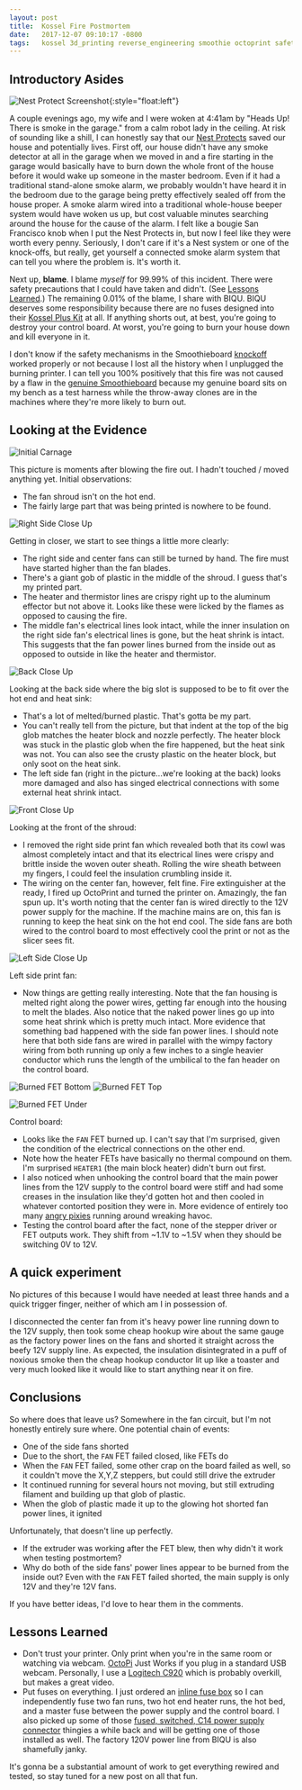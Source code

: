 ```yaml
---
layout: post
title:  Kossel Fire Postmortem
date:   2017-12-07 09:10:17 -0800
tags:   kossel 3d_printing reverse_engineering smoothie octoprint safety
---
```

## Introductory Asides

![Nest Protect Screenshot](/assets/IMG_4478.JPG){:style="float:left"} 

A couple evenings ago, my wife and I were woken at 4:41am by "Heads Up!  There is smoke in the garage." from a calm robot lady in the ceiling.  At risk of sounding like a shill, I can honestly say that our [Nest Protects](http://amzn.to/2BdNckI) saved our house and potentially lives.  First off, our house didn't have any smoke detector at all in the garage when we moved in and a fire starting in the garage would basically have to burn down the whole front of the house before it would wake up someone in the master bedroom.  Even if it had a traditional stand-alone smoke alarm, we probably wouldn't have heard it in the bedroom due to the garage being pretty effectively sealed off from the house proper.  A smoke alarm wired into a traditional whole-house beeper system would have woken us up, but cost valuable minutes searching around the house for the cause of the alarm.  I felt like a bougie San Francisco knob when I put the Nest Protects in, but now I feel like they were worth every penny.  Seriously, I don't care if it's a Nest system or one of the knock-offs, but really, get yourself a connected smoke alarm system that can tell you where the problem is.  It's worth it.

Next up, **blame**.  I blame _myself_ for 99.99% of this incident.  There were safety precautions that I could have taken and didn't.  (See [Lessons Learned](#lessons_learned).)  The remaining 0.01% of the blame, I share with BIQU.  BIQU deserves some responsibility because there are no fuses designed into their [Kossel Plus Kit](http://amzn.to/2BRgDWO) at all.  If anything shorts out, at best, you're going to destroy your control board.  At worst, you're going to burn your house down and kill everyone in it.

I don't know if the safety mechanisms in the Smoothieboard [knockoff](http://amzn.to/2iD2ILH) worked properly or not because I lost all the history when I unplugged the burning printer.  I can tell you 100% positively that this fire was not caused by a flaw in the [genuine Smoothieboard](http://smoothieware.org/smoothieboard) because my genuine board sits on my bench as a test harness while the throw-away clones are in the machines where they're more likely to burn out.

## Looking at the Evidence

![Initial Carnage](/assets/IMG_4451.JPG)

This picture is moments after blowing the fire out.  I hadn't touched / moved anything yet.  Initial observations:
* The fan shroud isn't on the hot end.
* The fairly large part that was being printed is nowhere to be found.

![Right Side Close Up](/assets/IMG_4458.JPG)

Getting in closer, we start to see things a little more clearly:
* The right side and center fans can still be turned by hand.  The fire must have started higher than the fan blades.
* There's a giant gob of plastic in the middle of the shroud.  I guess that's my printed part.
* The heater and thermistor lines are crispy right up to the aluminum effector but not above it.  Looks like these were licked by the flames as opposed to causing the fire.
* The middle fan's electrical lines look intact, while the inner insulation on the right side fan's electrical lines is gone, but the heat shrink is intact.  This suggests that the fan power lines burned from the inside out as opposed to outside in like the heater and thermistor.

![Back Close Up](/assets/IMG_4459.JPG)

Looking at the back side where the big slot is supposed to be to fit over the hot end and heat sink:
* That's a lot of melted/burned plastic.  That's gotta be my part.
* You can't really tell from the picture, but that indent at the top of the big glob matches the heater block and nozzle perfectly.  The heater block was stuck in the plastic glob when the fire happened, but the heat sink was not.  You can also see the crusty plastic on the heater block, but only soot on the heat sink.
* The left side fan (right in the picture...we're looking at the back) looks more damaged and also has singed electrical connections with some external heat shrink intact.

![Front Close Up](/assets/IMG_4462.JPG)

Looking at the front of the shroud:
* I removed the right side print fan which revealed both that its cowl was almost completely intact and that its electrical lines were crispy and brittle inside the woven outer sheath.  Rolling the wire sheath between my fingers, I could feel the insulation crumbling inside it.
* The wiring on the center fan, however, felt fine.  Fire extinguisher at the ready, I fired up OctoPrint and turned the printer on.  Amazingly, the fan spun up.  It's worth noting that the center fan is wired directly to the 12V power supply for the machine.  If the machine mains are on, this fan is running to keep the heat sink on the hot end cool.  The side fans are both wired to the control board to most effectively cool the print or not as the slicer sees fit.

![Left Side Close Up](/assets/IMG_4463.JPG)

Left side print fan:
* Now things are getting really interesting.  Note that the fan housing is melted right along the power wires, getting far enough into the housing to melt the blades.  Also notice that the naked power lines go up into some heat shrink which is pretty much intact.  More evidence that something bad happened with the side fan power lines.  I should note here that both side fans are wired in parallel with the wimpy factory wiring from both running up only a few inches to a single heavier conductor which runs the length of the umbilical to the fan header on the control board.

![Burned FET Bottom](/assets/IMG_4475.JPG) ![Burned FET Top](/assets/IMG_4476.JPG)

![Burned FET Under](/assets/IMG_4477.JPG)

Control board:
* Looks like the `FAN` FET burned up.  I can't say that I'm surprised, given the condition of the electrical connections on the other end.  
* Note how the heater FETs have basically no thermal compound on them.  I'm surprised `HEATER1` (the main block heater) didn't burn out first.
* I also noticed when unhooking the control board that the main power lines from the 12V supply to the control board were stiff and had some creases in the insulation like they'd gotten hot and then cooled in whatever contorted position they were in.  More evidence of entirely too many [angry pixies](https://www.avespeak.com/index.php?title=Pixie) running around wreaking havoc.
* Testing the control board after the fact, none of the stepper driver or FET outputs work.  They shift from ~1.1V to ~1.5V when they should be switching 0V to 12V.

## A quick experiment

No pictures of this because I would have needed at least three hands and a quick trigger finger, neither of which am I in possession of.

I disconnected the center fan from it's heavy power line running down to the 12V supply, then took some cheap hookup wire about the same gauge as the factory power lines on the fans and shorted it straight across the beefy 12V supply line.  As expected, the insulation disintegrated in a puff of noxious smoke then the cheap hookup conductor lit up like a toaster and very much looked like it would like to start anything near it on fire.

## Conclusions

So where does that leave us?  Somewhere in the fan circuit, but I'm not honestly entirely sure where.  One potential chain of events:
* One of the side fans shorted
* Due to the short, the `FAN` FET failed closed, like FETs do
* When the `FAN` FET failed, some other crap on the board failed as well, so it couldn't move the X,Y,Z steppers, but could still drive the extruder
* It continued running for several hours not moving, but still extruding filament and building up that glob of plastic.  
* When the glob of plastic made it up to the glowing hot shorted fan power lines, it ignited

Unfortunately, that doesn't line up perfectly.
* If the extruder was working after the FET blew, then why didn't it work when testing postmortem?
* Why do both of the side fans' power lines appear to be burned from the inside out?  Even with the `FAN` FET failed shorted, the main supply is only 12V and they're 12V fans.

If you have better ideas, I'd love to hear them in the comments.

<a name="lessons_learned"></a>
## Lessons Learned
* Don't trust your printer.  Only print when you're in the same room or watching via webcam.  [OctoPi](https://octopi.octoprint.org/) Just Works if you plug in a standard USB webcam.  Personally, I use a [Logitech C920](http://amzn.to/2kyBHgA) which is probably overkill, but makes a great video. 
* Put fuses on everything.  I just ordered an [inline fuse box](http://amzn.to/2kvy9eW) so I can independently fuse two fan runs, two hot end heater runs, the hot bed, and a master fuse between the power supply and the control board.  I also picked up some of those [fused, switched, C14 power supply connector](http://amzn.to/2kCTH9O) thingies a while back and will be getting one of those installed as well.  The factory 120V power line from BIQU is also shamefully janky.  

It's gonna be a substantial amount of work to get everything rewired and tested, so stay tuned for a new post on all that fun.
